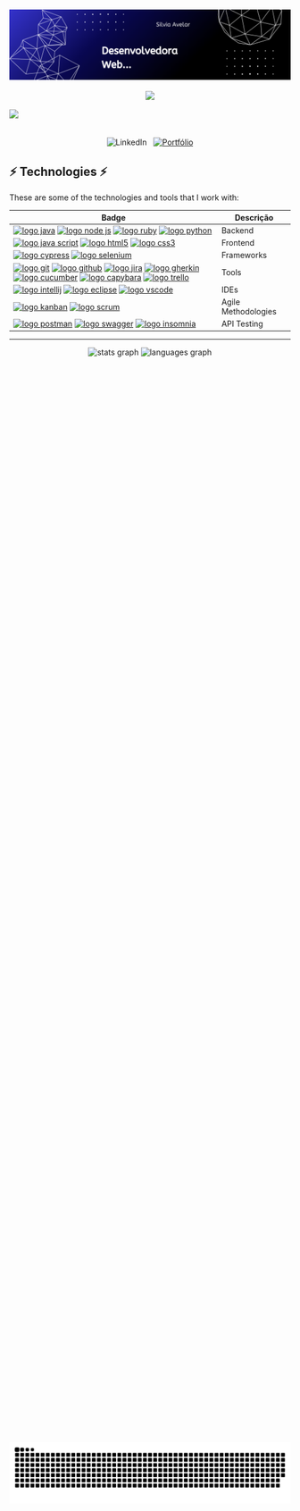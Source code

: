 <!-- **************************************************************** Silvia Avelar **************************************************************** -->
<h3 align="center"><a href="https://git.io/typing-svg"><img src="https://github.com/SilviaAvelar/silviaavelar/blob/main/Banner.png" alt="Typing SVG" /></a></h3>

<p align="center">
<img src="https://readme-typing-svg.herokuapp.com/?font=Righteous&size=35&color=Fira&center=true&vCenter=true&width=650&height=70&duration=4000&lines=Desenvolvedora+WEB..." />

<img src="https://user-images.githubusercontent.com/73097560/115834477-dbab4500-a447-11eb-908a-139a6edaec5c.gif"><br><br>

<!-- **************************************************************** PORTFOLIO **************************************************************** -->

<p align="center">
  <a href="https://www.linkedin.com/in/silvia-avelar/" target="_blank" style="outline: none; text-decoration: none;">
    <img src="https://img.shields.io/badge/-LinkedIn-%230077B5?style=for-the-badge&logo=linkedin&logoColor=white" alt="LinkedIn">
  </a>
  &nbsp;
  <a href="https://silviaavelar.github.io/Portfolio/" target="_blank">
    <img src="https://img.shields.io/badge/-Portfólio-FF4081?style=for-the-badge&logo=vercel&logoColor=white" alt="Portfólio">
  </a>
</p>

<!-- **************************************************************** TECHNOLOGIES **************************************************************** -->

## ⚡ Technologies  ⚡

These are some of the technologies and tools that I work with:

| Badge | Descrição |
| --- | --- |
| [![logo java](https://img.shields.io/badge/-Java-007396?style=flat-square&logo=java)](#) [![logo node js](https://img.shields.io/badge/-Nodejs-339933?style=flat-square&logo=Node.js&logoColor=white)](#) [![logo ruby](https://img.shields.io/badge/-Ruby-black?style=flat-square&logo=ruby)](#) [![logo python](https://img.shields.io/badge/-Python-black?style=flat-square&logo=python)](#)| Backend | 
| [![logo java script](https://img.shields.io/badge/-JavaScript-black?style=flat-square&logo=javascript)](#) [![logo html5](https://img.shields.io/badge/-HTML5-E34F26?style=flat-square&logo=html5&logoColor=white)](#) [![logo css3](https://img.shields.io/badge/-CSS3-1572B6?style=flat-square&logo=css3)](#) | Frontend |
| [![logo cypress](https://img.shields.io/badge/-Cypress-black?style=flat-square&logo=cypress)](#) [![logo selenium](https://img.shields.io/badge/-Selenium-black?style=flat-square&logo=selenium)](#)  | Frameworks |
| [![logo git](https://img.shields.io/badge/-Git-black?style=flat-square&logo=git)](#) [![logo github](https://img.shields.io/badge/-GitHub-black?style=flat-square&logo=github)](#) [![logo jira](https://img.shields.io/badge/-Jira-black?style=flat-square&logo=jira)](#) [![logo gherkin](https://img.shields.io/badge/-Gherkin-black?style=flat-square&logo=gherkin)](#) [![logo cucumber](https://img.shields.io/badge/-Cucumber-black?style=flat-square&logo=cucumber)](#) [![logo capybara](https://img.shields.io/badge/-Capybara-black?style=flat-square&logo=capybara)](#) [![logo trello](https://img.shields.io/badge/-Trello-black?style=flat-square&logo=trello)](#) | Tools |
| [![logo intellij](https://img.shields.io/badge/-IntelliJ%20IDEA-black?style=flat-square&logo=intellij-idea&logoColor=white)](#) [![logo eclipse](https://img.shields.io/badge/-Eclipse-2C2255?style=flat-square&logo=eclipse&logoColor=white)](#) [![logo vscode](https://img.shields.io/badge/-VSCode-007ACC?style=flat-square&logo=visual-studio-code&logoColor=white)](#) | IDEs |
| [![logo kanban](https://img.shields.io/badge/-Kanban-2C2255?style=flat-square&logo=kanban&logoColor=white)](#) [![logo scrum](https://img.shields.io/badge/-Scrum-007ACC?style=flat-square&logo=scrum&logoColor=white)](#) | Agile Methodologies | 
| [![logo postman](https://img.shields.io/badge/-Postman-2C2255?style=flat-square&logo=postman&logoColor=white)](#) [![logo swagger](https://img.shields.io/badge/-Swagger-007ACC?style=flat-square&logo=swagger&logoColor=white)](#) [![logo insomnia](https://img.shields.io/badge/-Insomnia-2C2255?style=flat-square&logo=insomnia&logoColor=white)](#) | API Testing |

---

<div align="center">
  <img src="https://github-readme-stats.vercel.app/api?username=Silviaavelar&hide_title=false&hide_rank=false&show_icons=true&include_all_commits=true&count_private=true&disable_animations=false&theme=dracula&locale=en&hide_border=false" height="185" alt="stats graph" />
  <img src="https://github-readme-stats.vercel.app/api/top-langs?username=Silviaavelar&locale=en&hide_title=false&layout=compact&card_width=450&langs_count=20&theme=dracula&hide_border=false" height="185" alt="languages graph" />
</div>

<div style="display: flex; justify-content: center; align-items: center; height: 100vh;">
  <picture>
    <source media="(prefers-color-scheme: dark)" srcset="https://raw.githubusercontent.com/kkawan/kkawan/output/github-contribution-grid-snake-dark.svg">
    <source media="(prefers-color-scheme: light)" srcset="https://raw.githubusercontent.com/kkawan/kkawan/output/github-contribution-grid-snake-dark.svg">
    <img style="max-width: 100%; max-height: 100%;" alt="github contribution grid snake animation" src="https://raw.githubusercontent.com/kkawan/kkawan/output/github-contribution-grid-snake.svg">
  </picture>
</div>

